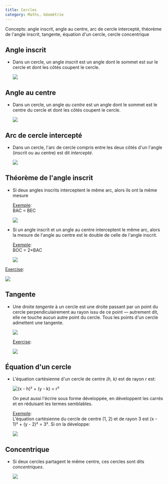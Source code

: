 ```yaml
---
title: Cercles
category: Maths, Géométrie
---
```


Concepts: angle inscrit, angle au centre, arc de cercle intercepté, théorème de l'angle inscrit, tangente, équation d'un cercle, cercle concentrique

## Angle inscrit

* Dans un cercle, un angle *inscrit* est un angle dont le sommet est sur le cercle et dont les côtés coupent le cercle.

  ![](https://i.imgur.com/5ROZi6P.png)

## Angle au centre

* Dans un cercle, un angle *au centre* est un angle dont le sommet est le centre du cercle et dont les côtés coupent le cercle.

  ![](https://i.imgur.com/h1js0hx.png)

## Arc de cercle intercepté

* Dans un cercle, l'arc de cercle compris entre les deux côtés d'un l'angle (inscrit ou au centre) est dit *intercepté*.

  ![](https://i.imgur.com/KCy7ygI.png)

## Théorème de l'angle inscrit

* Si deux angles inscrits interceptent le même arc, alors ils ont la même mesure

  <ins>Exemple</ins>:  
  BAC = BEC

  ![](https://i.imgur.com/zhPszP3.png)

* Si un angle inscrit et un angle au centre interceptent le même arc, alors la mesure de l'angle au centre est le double de celle de l'angle inscrit.

  <ins>Exemple</ins>:  
  BOC = 2×BAC

  ![](https://i.imgur.com/exPhpOj.png)

<ins>Exercise</ins>:

![](https://i.imgur.com/B7oa6b7.png)

## Tangente

* Une droite *tangente* à un cercle est une droite passant par un point du cercle perpendiculairement au rayon issu de ce point — autrement dit, elle ne touche aucun autre point du cercle. Tous les points d'un cercle admettent une tangente.

  ![](https://i.imgur.com/r3tTHEr.png)

  <ins>Exercise</ins>:

  ![](https://i.imgur.com/WxvExZ5.png)

## Équation d'un cercle

* L'équation cartésienne d'un cercle de centre *(h, k)* est de rayon *r* est:

  ![(x - h)² + (y - k) = r²](https://i.imgur.com/7RMjbe6.png)

  On peut aussi l'écrire sous forme développée, en développent les carrés et en réduisant les termes semblables.

  <ins>Exemple</ins>:  
  L'équation cartésienne du cercle de centre (1, 2) et de rayon 3 est (x - 1)² + (y - 2)² = 3². Si on la développe:

  ![](https://i.imgur.com/AISDZ42.png)

## Concentrique

* Si deux cercles partagent le même centre, ces cercles sont dits *concentriques*.

  ![](https://i.imgur.com/yKNcSMl.png)
